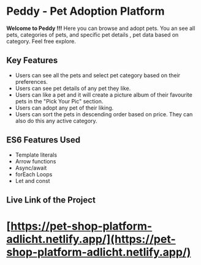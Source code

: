 # Peddy - Pet Adoption Platform   

**Welcome to Peddy !!!**
Here you can browse and adopt pets. You an see all pets, categories of pets, and specific pet details , pet data based on category. Feel free explore.

## Key Features

- Users can see all the pets and select pet category based on their preferences.
- Users can see pet details of any pet they like.
- Users can like a pet and it will create a picture album of their favourite pets in the "Pick Your Pic" section.
- Users can adopt any pet of their liking.
- Users can sort the pets in descending order based on price. They can also do this any active category.

## ES6 Features Used

- Template literals
- Arrow functions
- Async/await
- forEach Loops
- Let and const

## Live Link of the Project

# [https://pet-shop-platform-adlicht.netlify.app/](https://pet-shop-platform-adlicht.netlify.app/)


